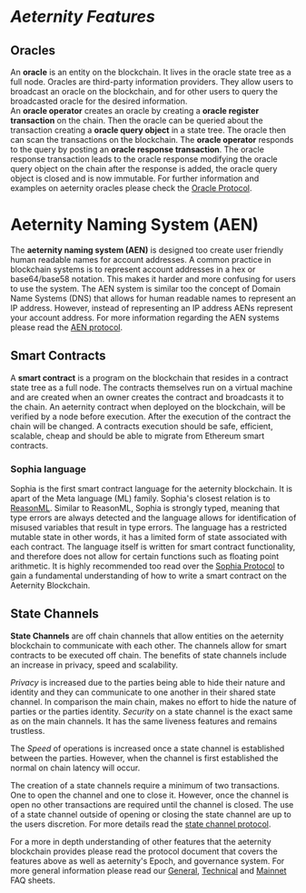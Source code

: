 # *__Aeternity Features__*

## __Oracles__
An __oracle__ is an entity on the blockchain. It lives in the oracle state tree as a full node. Oracles are third-party information providers. They allow users to broadcast an oracle on the blockchain, and for other users to query the broadcasted oracle for the desired information.  
An __oracle operator__ creates an oracle by creating a __oracle register transaction__ on the chain. Then the oracle can be queried about the transaction creating a __oracle query object__ in a state tree. The oracle then can scan the transactions on the blockchain. The __oracle operator__ responds to the query by posting an __oracle response transaction__. The oracle response transaction leads to the oracle response modifying the oracle query object on the chain after the response is added, the oracle query object is closed and is now immutable.
For further information and examples on aeternity oracles please check the [Oracle Protocol](https://github.com/aeternity/protocol/blob/master/oracles/oracles.md).

# __Aeternity Naming System (AEN)__
The __aeternity naming system (AEN)__ is designed too create user friendly human readable names for account addresses. A common practice in blockchain systems is to represent account addresses in a hex or base64/base58 notation. This makes it harder and more confusing for users to use the system. The AEN system is similar too the concept of Domain Name Systems (DNS) that allows for human readable names to represent an IP address. However, instead of representing an IP address AENs represent your account address. For more information regarding the AEN systems please read the [AEN protocol](https://github.com/aeternity/protocol/blob/master/AENS.md).

## __Smart Contracts__
A __smart contract__ is a program on the blockchain that resides in a contract state tree as a full node. The contracts themselves run on a virtual machine and are created when an owner creates the contract and broadcasts it to the chain. An aeternity contract when deployed on the blockchain, will be verified by a node before execution. After the execution of the contract the chain will be changed.
A contracts execution should be safe, efficient, scalable, cheap and should be able to migrate from Ethereum smart contracts.

### __Sophia language__
Sophia is the first smart contract language for the aeternity blockchain. It is apart of the Meta language (ML) family. Sophia's closest relation is to [ReasonML](https://reasonml.github.io/). Similar to ReasonML, Sophia is strongly typed, meaning that type errors are always detected and the language allows for identification of misused variables that result in type errors. The language has a restricted mutable state in other words, it has a limited form of state associated with each contract. The language itself is written for smart contract functionality, and therefore does not allow for certain functions such as floating point arithmetic. It is highly recommended too read over the [Sophia Protocol](https://github.com/aeternity/protocol/blob/master/contracts/sophia.md) to gain a fundamental understanding of how to write a smart contract on the Aeternity Blockchain.

## __State Channels__
__State Channels__ are off chain channels that allow entities on the aeternity blockchain to communicate with each other. The channels allow for smart contracts to be executed off chain. The benefits of state channels include an increase in privacy, speed and scalability.

_Privacy_ is increased due to the parties being able to hide their nature and identity and they can communicate to one another in their shared state channel. In comparison the main chain, makes no effort to hide the nature of parties or the parties identity. _Security_ on a state channel is the exact same as on the main channels. It has the same liveness features and remains trustless.

The _Speed_ of operations is increased once a state channel is established between the parties. However, when the channel is first established the normal on chain latency will occur.

The creation of a state channels require a minimum of two transactions. One to open the channel and one to close it. However, once the channel is open no other transactions are required until the channel is closed. The use of a state channel outside of opening or closing the state channel are up to the users discretion. For more details read the [state channel protocol](https://github.com/aeternity/protocol/blob/master/channels/README.md#goals).

For a more in depth understanding of other features that the aeternity blockchain provides please read the protocol document that covers the features above as well as aeternity's Epoch, and governance system. For more general information please read our [General](https://blog.aeternity.com/%C3%A6ternity-frequently-asked-questions-faq-9cb0e34e0740), [Technical](https://blog.aeternity.com/frequently-asked-questions-faq-general-tech-questions-f61e1353a6ca) and [Mainnet](https://blog.aeternity.com/frequently-asked-questions-faq-mainnet-launch-9ec87ad850a7) FAQ sheets.
